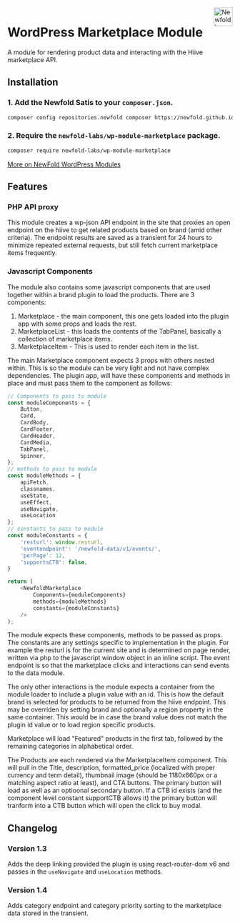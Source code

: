 <a href="https://newfold.com/" target="_blank">
    <img src="https://newfold.com/content/experience-fragments/newfold/site-header/master/_jcr_content/root/header/logo.coreimg.svg/1621395071423/newfold-digital.svg" alt="Newfold Logo" title="Newfold Digital" align="right" 
height="42" />
</a>

# WordPress Marketplace Module

A module for rendering product data and interacting with the Hiive marketplace API.

## Installation

### 1. Add the Newfold Satis to your `composer.json`.

 ```bash
 composer config repositories.newfold composer https://newfold.github.io/satis
 ```

### 2. Require the `newfold-labs/wp-module-marketplace` package.

 ```bash
 composer require newfold-labs/wp-module-marketplace
 ```

[More on NewFold WordPress Modules](https://github.com/newfold-labs/wp-module-loader)

## Features

### PHP API proxy

This module creates a wp-json API endpoint in the site that proxies an open endpoint on the hiive to get related products based on brand (amid other criteria). The endpoint results are saved as a transient for 24 hours to minimize repeated external requests, but still fetch current marketplace items frequently.
### Javascript Components

The module also contains some javascript components that are used together within a brand plugin to load the products. There are 3 components:

1. Marketplace - the main component, this one gets loaded into the plugin app with some props and loads the rest.
2. MarketplaceList - this loads the contents of the TabPanel, basically a collection of marketplace items.
3. MarketplaceItem - This is used to render each item in the list.

The main Marketplace component expects 3 props with others nested within. This is so the module can be very light and not have complex dependencies. The plugin app, will have these components and methods in place and must pass them to the component as follows:
```javascript
// Components to pass to module
const moduleComponents = {
    Button,
    Card,
    CardBody,
    CardFooter,
    CardHeader,
    CardMedia,
    TabPanel,
    Spinner,
};
// methods to pass to module
const moduleMethods = {
    apiFetch,
    classnames,
    useState,
    useEffect,
    useNavigate,
    useLocation
};
// constants to pass to module
const moduleConstants = {
    'resturl': window.resturl,
    'eventendpoint': '/newfold-data/v1/events/',
    'perPage': 12,
    'supportsCTB': false,
}

return (
    <NewfoldMarketplace 
        Components={moduleComponents}
        methods={moduleMethods}
        constants={moduleConstants}
    />
);
```
The module expects these components, methods to be passed as props. The constants are any settings specific to implementation in the plugin. For example the resturl is for the current site and is determined on page render, written via php to the javascript window object in an inline script. The event endpoint is so that the marketplace clicks and interactions can send events to the data module.

The only other interactions is the module expects a container from the module loader to include a plugin value with an id. This is how the default brand is selected for products to be returned from the hiive endpoint. This may be overriden by setting brand and optionally a region property in the same container. This would be in case the brand value does not match the plugin id value or to load region specific products.

Marketplace will load "Featured" products in the first tab, followed by the remaining categories in alphabetical order.

The Products are each rendered via the MarketplaceItem component. This will pull in the Title, description, formatted_price (localized with proper currency and term detail), thumbnail image (should be 1180x660px or a matching aspect ratio at least), and CTA buttons. The primary button will load as well as an optioonal secondary button. If a CTB id exists (and the component level constant supportCTB allows it) the primary button will tranform into a CTB button which will open the click to buy modal.


## Changelog

### Version 1.3

Adds the deep linking provided the plugin is using react-router-dom v6 and passes in the `useNavigate` and `useLocation` methods.

### Version 1.4

Adds category endpoint and category priority sorting to the marketplace data stored in the transient.
